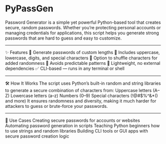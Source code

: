 # PyPassGen
Password Generator is a simple yet powerful Python-based tool that creates secure, random passwords. Whether you’re protecting personal accounts or managing credentials for applications, this script helps you generate strong passwords that are hard to guess and easy to customize.
***************************************************************************************************************************************************************************************************
✨ Features
🔢 Generate passwords of custom lengths
🔐 Includes uppercase, lowercase, digits, and special characters
🔁 Option to shuffle characters for added randomness
🚫 Avoids predictable patterns
🧪 Lightweight, no external dependencies
✅ CLI-based — runs in any terminal or shell
********************************************************************************************************************************************************************************************************
🛠️ How It Works
The script uses Python’s built-in random and string libraries to generate a secure combination of characters from:
Uppercase letters (A–Z)
Lowercase letters (a–z)
Numbers (0–9)
Special characters (!@#$%^&*() and more)
It ensures randomness and diversity, making it much harder for attackers to guess or brute-force your passwords.
*****************************************************************************************************************************************************************************************************
📄 Use Cases
Creating secure passwords for accounts or websites
Automating password generation in scripts
Teaching Python beginners how to use strings and random libraries
Building CLI tools or GUI apps with secure password creation logic

